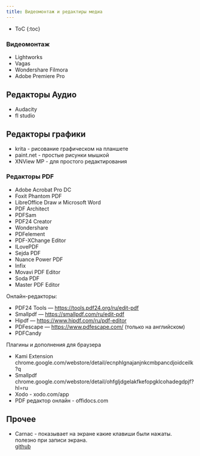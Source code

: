 ```yaml
---
title: Видеомонтаж и редактиры медиа 
---
```


- ToC
{:toc}

### Видеомонтаж
- Lightworks
- Vagas
- Wondershare Filmora
- Adobe Premiere Pro

## Редакторы Аудио
- Audacity
- fl studio

## Редакторы графики
- krita - рисование графическом на планшете
- paint.net - простые рисунки мышкой
- XNView MP - для простого редактирования

### Редакторы PDF
- Adobe Acrobat Pro DC
- Foxit Phantom PDF
- LibreOffice Draw и Microsoft Word
- PDF Architect
- PDFSam
- PDF24 Creator
- Wondershare
- PDFelement
- PDF-XChange Editor
- ILovePDF
- Sejda PDF
- Nuance Power PDF
- Infix
- Movavi PDF Editor
- Soda PDF
- Master PDF Editor

Онлайн-редакторы:
- PDF24 Tools — https://tools.pdf24.org/ru/edit-pdf
- Smallpdf — https://smallpdf.com/ru/edit-pdf
- Hipdf — https://www.hipdf.com/ru/pdf-editor
- PDFescape — https://www.pdfescape.com/ (только на английском)
- PDFCandy

Плагины и дополнения для браузера
- Kami Extension chrome.google.com/webstore/detail/ecnphlgnajanjnkcmbpancdjoidceilk?q
- Smallpdf chrome.google.com/webstore/detail/ohfgljdgelakfkefopgklcohadegdpjf?hl=ru
- Xodo - xodo.com/app
- PDF редактор онлайн - offidocs.com

## Прочее
- Carnac - показывает на экране какие клавиши были нажаты. полезно при записи экрана. <br>
  [github](https://github.com/Code52/carnac/releases)


